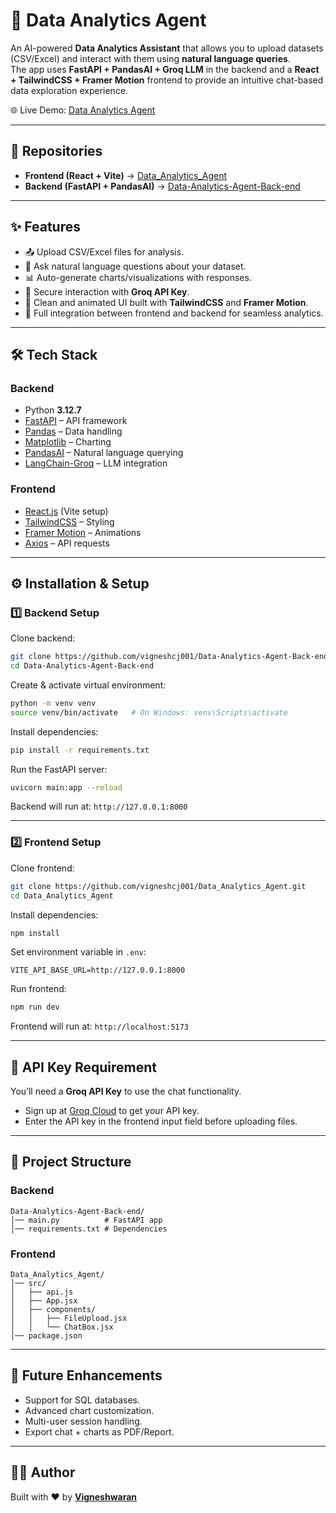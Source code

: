 # 🚀 Data Analytics Agent

An AI-powered **Data Analytics Assistant** that allows you to upload datasets (CSV/Excel) and interact with them using **natural language queries**.  
The app uses **FastAPI + PandasAI + Groq LLM** in the backend and a **React + TailwindCSS + Framer Motion** frontend to provide an intuitive chat-based data exploration experience.

🌐 Live Demo: [Data Analytics Agent](https://data-analytics-agent-eight.vercel.app/)

---

## 📂 Repositories
- **Frontend (React + Vite)** → [Data_Analytics_Agent](https://github.com/vigneshcj001/Data_Analytics_Agent.git)  
- **Backend (FastAPI + PandasAI)** → [Data-Analytics-Agent-Back-end](https://github.com/vigneshcj001/Data-Analytics-Agent-Back-end.git)

---

## ✨ Features
- 📤 Upload CSV/Excel files for analysis.  
- 💬 Ask natural language questions about your dataset.  
- 📊 Auto-generate charts/visualizations with responses.  
- 🔑 Secure interaction with **Groq API Key**.  
- 🎨 Clean and animated UI built with **TailwindCSS** and **Framer Motion**.  
- 🔗 Full integration between frontend and backend for seamless analytics.  

---

## 🛠️ Tech Stack
### Backend
- Python **3.12.7**
- [FastAPI](https://fastapi.tiangolo.com/) – API framework  
- [Pandas](https://pandas.pydata.org/) – Data handling  
- [Matplotlib](https://matplotlib.org/) – Charting  
- [PandasAI](https://github.com/gventuri/pandas-ai) – Natural language querying  
- [LangChain-Groq](https://pypi.org/project/langchain-groq/) – LLM integration  

### Frontend
- [React.js](https://react.dev/) (Vite setup)  
- [TailwindCSS](https://tailwindcss.com/) – Styling  
- [Framer Motion](https://www.framer.com/motion/) – Animations  
- [Axios](https://axios-http.com/) – API requests  

---

## ⚙️ Installation & Setup

### 1️⃣ Backend Setup
Clone backend:
```bash
git clone https://github.com/vigneshcj001/Data-Analytics-Agent-Back-end.git
cd Data-Analytics-Agent-Back-end
````

Create & activate virtual environment:

```bash
python -m venv venv
source venv/bin/activate   # On Windows: venv\Scripts\activate
```

Install dependencies:

```bash
pip install -r requirements.txt
```

Run the FastAPI server:

```bash
uvicorn main:app --reload
```

Backend will run at: `http://127.0.0.1:8000`

---

### 2️⃣ Frontend Setup

Clone frontend:

```bash
git clone https://github.com/vigneshcj001/Data_Analytics_Agent.git
cd Data_Analytics_Agent
```

Install dependencies:

```bash
npm install
```

Set environment variable in `.env`:

```
VITE_API_BASE_URL=http://127.0.0.1:8000
```

Run frontend:

```bash
npm run dev
```

Frontend will run at: `http://localhost:5173`

---

## 🔑 API Key Requirement

You’ll need a **Groq API Key** to use the chat functionality.

* Sign up at [Groq Cloud](https://groq.com/) to get your API key.
* Enter the API key in the frontend input field before uploading files.

---

## 📌 Project Structure

### Backend

```
Data-Analytics-Agent-Back-end/
│── main.py          # FastAPI app
│── requirements.txt # Dependencies
```

### Frontend

```
Data_Analytics_Agent/
│── src/
│   ├── api.js
│   ├── App.jsx
│   ├── components/
│   │   ├── FileUpload.jsx
│   │   └── ChatBox.jsx
│── package.json
```

---

## 🚀 Future Enhancements

* Support for SQL databases.
* Advanced chart customization.
* Multi-user session handling.
* Export chat + charts as PDF/Report.

---

## 👨‍💻 Author

Built with ❤️ by **[Vigneshwaran](https://github.com/vigneshcj001)**


